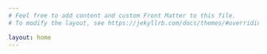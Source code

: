 ```yaml
---
# Feel free to add content and custom Front Matter to this file.
# To modify the layout, see https://jekyllrb.com/docs/themes/#overriding-theme-defaults

layout: home
---
```


<!-- ![](/images/IMG_0015.png){:height="200px" width="200px"} -->